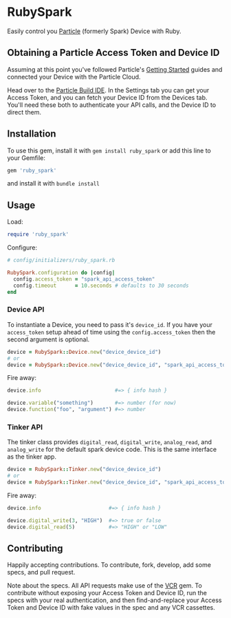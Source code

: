# RubySpark

Easily control you [Particle](http://particle.io) (formerly Spark) Device with Ruby.

## Obtaining a Particle Access Token and Device ID

Assuming at this point you've followed Particle's [Getting Started](http://docs.particle.io/#/start) guides and connected your Device with the Particle Cloud.

Head over to the [Particle Build IDE](https://www.particle.io/build). In the Settings tab you can get your Access Token, and you can fetch your Device ID from the Devices tab. You'll need these both to authenticate your API calls, and the Device ID to direct them.

## Installation

To use this gem, install it with `gem install ruby_spark` or add this line to your Gemfile:

```ruby
gem 'ruby_spark'
```

and install it with `bundle install`

## Usage

Load:

```ruby
require 'ruby_spark'
```

Configure:

```ruby
# config/initializers/ruby_spark.rb

RubySpark.configuration do |config|
  config.access_token = "spark_api_access_token"
  config.timeout      = 10.seconds # defaults to 30 seconds
end
```

### Device API

To instantiate a Device, you need to pass it's `device_id`. If you have your `access_token` setup ahead of time using the `config.access_token` then the second argument is optional.

```ruby
device = RubySpark::Device.new("device_device_id")
# or
device = RubySpark::Device.new("device_device_id", "spark_api_access_token")
```

Fire away:

```ruby
device.info                        #=> { info hash }

device.variable("something")       #=> number (for now)
device.function("foo", "argument") #=> number
```

### Tinker API

The tinker class provides `digital_read`, `digital_write`, `analog_read`, and `analog_write` for the default spark device code. This is the same interface as the tinker app.

```ruby
device = RubySpark::Tinker.new("device_device_id")
# or
device = RubySpark::Tinker.new("device_device_id", "spark_api_access_token")
```

Fire away:

```ruby
device.info                      #=> { info hash }

device.digital_write(3, "HIGH")  #=> true or false
device.digital_read(5)           #=> "HIGH" or "LOW"
```

## Contributing

Happily accepting contributions. To contribute, fork, develop, add some specs, and pull request.

Note about the specs. All API requests make use of the [VCR](https://github.com/vcr/vcr) gem. To contribute without exposing your Access Token and Device ID, run the specs with your real authentication, and then find-and-replace your Access Token and Device ID with fake values in the spec and any VCR cassettes.

